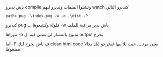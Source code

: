 باش نديرو compile ونشئوا الملفات ونديرو ليهم watch كنديرو التالي

    path> pug .\index.pug -w -o .\dist -P

كنديرو pug فلولة وكنتبعوها ب -w باش يدير مراقبة للملف

موراها -o متبوع بالمسار لي بغيتي فيه ال output يخرج

اما -P ف باش يخرح ليك clean html code يعني مرتب, حيت بلا بيها غيخرجو ليك بحالا مضغوط

